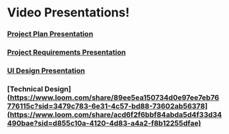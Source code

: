 # Video Presentations!

### [Project Plan Presentation](https://www.loom.com/share/dac0e43038c74986969d909b218a8955)

### [Project Requirements Presentation](https://www.loom.com/share/540c7faadac54c5d98cbf22ddf56462f?sid=e0a85774-c63d-4934-a0eb-d3d6d4350a49)

### [UI Design Presentation](https://www.loom.com/share/89ee5ea150734d0e97ee7eb76776115c?sid=3479c783-6e31-4c57-bd88-73602ab56378)


### [Technical Design](https://www.loom.com/share/89ee5ea150734d0e97ee7eb76776115c?sid=3479c783-6e31-4c57-bd88-73602ab56378](https://www.loom.com/share/acd6f2f6bbf84abda5d4f33d34490bae?sid=d855c10a-4120-4d83-a4a2-f8b12255dfae)


